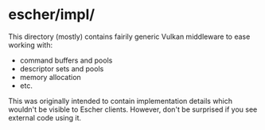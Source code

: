 # escher/impl/

This directory (mostly) contains fairily generic Vulkan middleware to ease working with:
- command buffers and pools
- descriptor sets and pools
- memory allocation
- etc.

This was originally intended to contain implementation details which wouldn't be visible to Escher
clients.  However, don't be surprised if you see external code using it.
